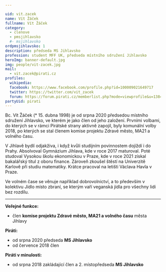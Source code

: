 ```yaml
---

uid: vit.zacek             
name: Vít Žáček        
fullname: Vít Žáček       
category:               
  - clenove
  - pmsjihlavsko         
  #- msjihlavsko            
ordpmsjihlavsko: 1
description: předseda MS Jihlavsko
profession: student MFF UK, předseda místního sdružení Jihlavsko
heroImg: banner-default.jpg
img: people/vit-zacek.jpg
mail:
  - vit.zacek@pirati.cz
profiles:
  wikipedia:
  facebook: https://www.facebook.com/profile.php?id=100009021649717
  twitter: https://twitter.com/vit_zacek
  forum: https://forum.pirati.cz/memberlist.php?mode=viewprofile&u=13840
partyUid: pirati
---
```


Bc. Vít Žáček (* 15. dubna 1998) je od srpna 2020 předsedou místního sdružení Jihlavsko, ve kterém je jako člen od jeho založení. Prvními volbami, do kterých se v rámci Pirátské strany aktivně zapojil, byly komunální volby 2018, po kterých se stal členem komise projektu Zdravé město, MA21 a volného času.

V Jihlavě bydlí odjakživa, i když kvůli studijním povinnostem dojíždí i do Prahy. Absolvoval Gymnázium Jihlava, kde v roce 2017 maturoval. Poté studoval Vysokou školu ekonomickou v Praze, kde v roce 2021 získal bakalářský titul z oboru finance. Zároveň zkoušel štěstí na Univerzitě Karlově při studiu matematiky. Krátce pracoval na letišti Václava Havla v Praze.

Ve volném čase se věnuje například dobrovolnictví, a to především v kolektivu Jídlo místo zbraní, se kterým vaří veganská jídla pro všechny lidi bez rozdílu.

---
**Veřejné funkce:**
* člen **komise projektu Zdravé město, MA21 a volného času** města Jihlavy

**Piráti:**
* od srpna 2020 předseda **MS Jihlavsko**
* od července 2018 člen

**Piráti v minulosti:**
* od srpna 2018 zakládající člen a 2. místopředseda **MS Jihlavsko**
